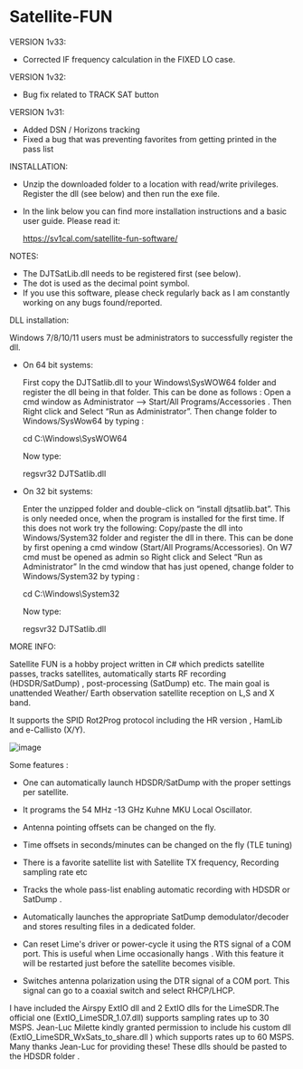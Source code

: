 # Satellite-FUN

VERSION 1v33:

- Corrected IF frequency calculation in the FIXED LO case.

VERSION 1v32:

- Bug fix related to TRACK SAT button

VERSION 1v31:

- Added DSN / Horizons tracking
- Fixed a bug that was preventing favorites from getting printed in the pass list

INSTALLATION:

- Unzip the downloaded folder to a location with read/write privileges. Register the dll (see below) and then run the exe file.
- In the link below you can find more installation instructions and a basic user guide. Please read it:

	https://sv1cal.com/satellite-fun-software/

NOTES:

- The DJTSatLib.dll needs to be registered first (see below).
- The dot is used as the decimal point symbol.
- If you use this software, please check regularly back as I am constantly working on any bugs found/reported.


DLL installation:

Windows 7/8/10/11 users must be administrators to successfully register the dll.

- On 64 bit systems:

	First copy the DJTSatlib.dll to your Windows\SysWOW64 folder and 
	register the dll being in that folder. This can be done as follows :
	Open a cmd window as Administrator --> Start/All Programs/Accessories .
	Then Right click and Select “Run as Administrator”.
	Then change folder to Windows/SysWow64 by typing :

	cd C:\Windows\SysWOW64

	Now type:

	 regsvr32 DJTSatlib.dll


- On 32 bit systems:

	Enter the unzipped folder and double-click on “install djtsatlib.bat”. 
	This is only needed once, when the program is installed for the first time.
	If this does not work try the following:
	Copy/paste the dll into Windows/System32 folder and register the dll in there.
	This can be done by first opening a cmd window   (Start/All Programs/Accessories). 
	On W7 cmd must be opened as admin so Right click and Select “Run as Administrator”
	In the cmd window that has just opened, change folder to Windows/System32 
	by typing :

	cd C:\Windows\System32

	Now type:

	 regsvr32 DJTSatlib.dll
	 


MORE INFO:

Satellite FUN is a hobby project written in C# which predicts satellite passes, tracks satellites, automatically starts RF recording (HDSDR/SatDump) , post-processing (SatDump) etc.
The main goal is unattended Weather/ Earth observation satellite reception on L,S and X band.

It supports the SPID Rot2Prog protocol including the HR version , HamLib and e-Callisto (X/Y).


![image](https://github.com/SV1CAL/Satellite-FUN/assets/3455238/75381b61-a813-4372-8a1b-3a755b82b32a)


Some features :

- One can automatically launch HDSDR/SatDump with the proper settings per satellite.

- It programs the 54 MHz -13 GHz Kuhne MKU Local Oscillator.

- Antenna pointing offsets can be changed on the fly.

- Time offsets in seconds/minutes can be changed on the fly (TLE tuning)

- There is a favorite satellite list with Satellite TX frequency,  Recording sampling rate etc

- Tracks the whole pass-list enabling automatic recording with HDSDR or SatDump . 

- Automatically launches the appropriate SatDump demodulator/decoder and stores resulting files in a dedicated folder.

- Can reset Lime's driver or power-cycle it using the RTS signal of a COM port. This is useful when Lime occasionally hangs . With this feature it will be restarted just before the satellite becomes visible.

- Switches antenna polarization using the DTR signal of a COM port. This signal can go to a coaxial switch and select RHCP/LHCP.



I have included the Airspy ExtIO dll and 2 ExtIO dlls for the LimeSDR.The official one (ExtIO_LimeSDR_1.07.dll) supports sampling rates up to 30 MSPS.
Jean-Luc Milette  kindly granted permission to include his custom dll (ExtIO_LimeSDR_WxSats_to_share.dll )  which supports rates up to 60 MSPS.  
Many thanks Jean-Luc for providing these! These dlls should be pasted to the HDSDR folder .
